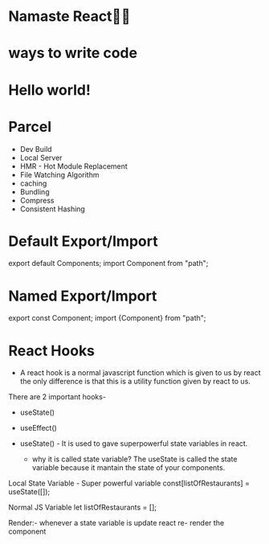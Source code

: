 # Namaste React🚀✨
# ways to write code

<!-- this is written by using HTML -->
 <h1>Hello world!</h1>

 <!-- / this is written by using Javascript -->
 <script>   
       const heading = document.createElement("h1");
        heading.innerHTML = "Hello World from JavaScript!";

        const root = document.getElementById("root");
        root.appendChild(heading);
    </script>

       

# Parcel
- Dev Build
- Local Server
- HMR - Hot Module Replacement
- File Watching Algorithm
- caching
- Bundling
- Compress
- Consistent Hashing



# Default Export/Import

export default Components;
import Component from "path";

# Named Export/Import

export const Component;
import {Component} from "path";

# React Hooks
- A react hook is a normal javascript function which is given to us by react the only difference is that this is a utility function given by react to us.

There are 2 important hooks-
- useState()
- useEffect()



- useState() -  It is used to gave superpowerful state variables in react.

    - why it is called state variable?
      The useState is called the state variable because it mantain the state of your components.

Local State Variable - Super powerful variable 
const[listOfRestaurants] = useState([]);

Normal JS Variable
let listOfRestaurants = [];




Render:- whenever a state variable is update react re- render the component

